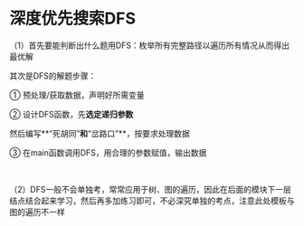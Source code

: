 # 深度优先搜索DFS

（1）首先要能判断出什么题用DFS：枚举所有完整路径以遍历所有情况从而得出最优解

其次是DFS的解题步骤：

① 预处理/获取数据，声明好所需变量

② 设计DFS函数，先**选定递归参数**

然后编写**“死胡同”**和**“岔路口”**，按要求处理数据

③ 在main函数调用DFS，用合理的参数赋值，输出数据

<br />

（2）DFS一般不会单独考，常常应用于树、图的遍历，因此在后面的模块下一层结点结合起来学习，然后再多加练习即可，不必深究单独的考点，注意此处模板与图的遍历不一样
